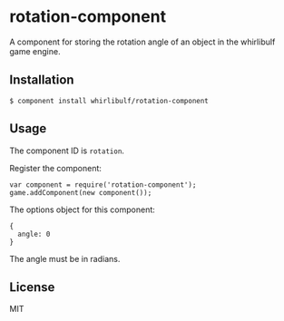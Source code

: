 
# rotation-component

A component for storing the rotation angle of an object in the whirlibulf game engine.


## Installation

    $ component install whirlibulf/rotation-component

## Usage

The component ID is `rotation`.

Register the component:

    var component = require('rotation-component');
    game.addComponent(new component());

The options object for this component:

    {
      angle: 0
    }

The angle must be in radians.
   

## License

  MIT
